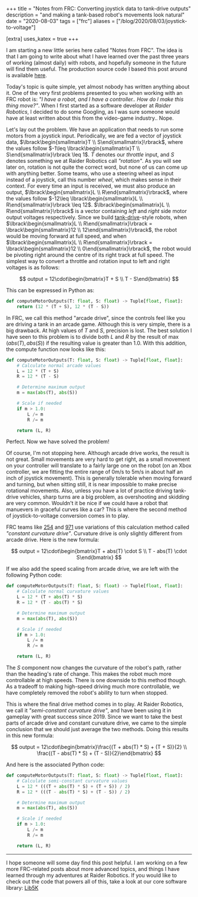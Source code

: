 +++
title =  "Notes from FRC: Converting joystick data to tank-drive outputs"
description = "and making a tank-based robot's movements look natural"
date = "2020-08-03"
tags = ["frc"]
aliases = ["/blog/2020/08/03/joystick-to-voltage"]

[extra]
uses_katex = true
+++

I am starting a new little series here called "Notes from FRC". The idea is that I am going to write about what I have learned over the past three years of working (almost daily) with robots, and hopefully someone in the future will find them useful. The production source code I based this post around is available [here](https://github.com/frc5024/lib5k/blob/cd8ad407146b514cf857c1d8ac82ac8f3067812b/common_drive/src/main/java/io/github/frc5024/common_drive/calculation/DifferentialDriveCalculation.java).

Today's topic is quite simple, yet almost nobody has written anything about it. One of the very first problems presented to you when working with an FRC robot is: *"I have a robot, and I have a controller.. How do I make this thing move?"*. When I first started as a software developer at *Raider Robotics*, I decided to do some Googling, as I was sure someone would have at least written about this from the video-game industry.. Nope.

Let's lay out the problem. We have an application that needs to run some motors from a joystick input. Periodically, we are fed a vector of joystick data, $\lbrack\begin{smallmatrix}T \\ S\end{smallmatrix}\rbrack$, where the values follow $-1\leq \lbrack\begin{smallmatrix}T \\ S\end{smallmatrix}\rbrack \leq 1$. $T$ denotes our *throttle* input, and $S$ denotes something we at Raider Robotics call *"rotation"*. As you will see later on, rotation is not quite the correct word, but none of us can come up with anything better. Some teams, who use a steering wheel as input instead of a joystick, call this number *wheel*, which makes sense in their context. For every time an input is received, we must also produce an output, $\lbrack\begin{smallmatrix}L \\ R\end{smallmatrix}\rbrack$, where the values follow $-12\leq \lbrack\begin{smallmatrix}L \\ R\end{smallmatrix}\rbrack \leq 12$. $\lbrack\begin{smallmatrix}L \\ R\end{smallmatrix}\rbrack$ is a vector containing *left* and *right* side motor output voltages respectively. Since we build [tank-drive](https://en.wikipedia.org/wiki/Tank_steering_systems)-style robots, when $\lbrack\begin{smallmatrix}L \\ R\end{smallmatrix}\rbrack = \lbrack\begin{smallmatrix}12 \\ 12\end{smallmatrix}\rbrack$, the robot would be moving forward at full speed, and when $\lbrack\begin{smallmatrix}L \\ R\end{smallmatrix}\rbrack = \lbrack\begin{smallmatrix}12 \\ 0\end{smallmatrix}\rbrack$, the robot would be pivoting right around the centre of its right track at full speed. The simplest way to convert a throttle and rotation input to left and right voltages is as follows:

$$
output = 12\cdot\begin{bmatrix}T + S \\ T - S\end{bmatrix} 
$$

This can be expressed in Python as:

```python
def computeMotorOutputs(T: float, S: float) -> Tuple[float, float]: 
    return (12 * (T + S), 12 * (T - S))
```

In FRC, we call this method "arcade drive", since the controls feel like you are driving a tank in an arcade game. Although this is very simple, there is a big drawback. At high values of $T$ and $S$, precision is lost. The best solution I have seen to this problem is to divide both $L$ and $R$ by the result of $\max(abs(T), abs(S))$ if the resulting value is greater than $1.0$. With this addition, the compute function now looks like this:

```python
def computeMotorOutputs(T: float, S: float) -> Tuple[float, float]: 
    # Calculate normal arcade values
    L = 12 * (T + S)
    R = 12 * (T - S)

    # Determine maximum output
    m = max(abs(T), abs(S))

    # Scale if needed
    if m > 1.0:
        L /= m
        R /= m

    return (L, R)
```

Perfect. Now we have solved the problem!

Of course, I'm not stopping here. Although arcade drive works, the result is not great. Small movements are very hard to get right, as a small movement on your controller will translate to a fairly large one on the robot (on an Xbox controller, we are fitting the entire range of 0m/s to 5m/s in about half an inch of joystick movement). This is generally tolerable when moving forward and turning, but when sitting still, it is near impossible to make precise rotational movements. Also, unless you have a lot of practice driving tank-drive vehicles, sharp turns are a big problem, as overshooting and skidding are very common. Wouldn't it be nice if we could have a robot that manuevers in graceful curves like a car? This is where the second method of joystick-to-voltage conversion comes in to play.

FRC teams like [254](https://www.team254.com/) and [971](https://frc971.org/) use variations of this calculation method called *"constant curvature drive"*. Curvature drive is only slightly different from arcade drive. Here is the new formula:

$$
output = 12\cdot\begin{bmatrix}T + abs(T) \cdot S \\ T - abs(T) \cdot S\end{bmatrix}
$$

If we also add the speed scaling from arcade drive, we are left with the following Python code:

```python
def computeMotorOutputs(T: float, S: float) -> Tuple[float, float]:
    # Calculate normal curvature values
    L = 12 * (T + abs(T) * S)
    R = 12 * (T - abs(T) * S)

    # Determine maximum output
    m = max(abs(T), abs(S))

    # Scale if needed
    if m > 1.0:
        L /= m
        R /= m

    return (L, R)
```

The $S$ component now changes the curvature of the robot's path, rather than the heading's rate of change. This makes the robot much more controllable at high speeds. There is one downside to this method though. As a tradeoff to making high-speed driving much more controllable, we have completely removed the robot's ability to turn when stopped. 

This is where the final drive method comes in to play. At Raider Robotics, we call it *"semi-constant curvature drive"*, and have been using it in gameplay with great success since 2019. Since we want to take the best parts of arcade drive and constant curvature drive, we came to the simple conclusion that we should just average the two methods. Doing this results in this new formula:

$$
output = 12\cdot\begin{bmatrix}\frac{(T + abs(T) * S) + (T + S)}{2} \\ \frac{(T - abs(T) * S) + (T - S)}{2}\end{bmatrix}
$$

And here is the associated Python code:


```python
def computeMotorOutputs(T: float, S: float) -> Tuple[float, float]:
    # Calculate semi-constant curvature values
    L = 12 * (((T + abs(T) * S) + (T + S)) / 2)
    R = 12 * (((T - abs(T) * S) + (T - S)) / 2)

    # Determine maximum output
    m = max(abs(T), abs(S))

    # Scale if needed
    if m > 1.0:
        L /= m
        R /= m

    return (L, R)
```

---

I hope someone will some day find this post helpful. I am working on a few more FRC-related posts about more advanced topics, and things I have learned through my adventures at Raider Robotics. If you would like to check out the code that powers all of this, take a look at our core software library: [Lib5K](https://github.com/frc5024/lib5k)